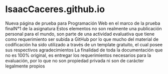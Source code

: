 # IsaacCaceres.github.io
Nueva página de prueba para Programación Web en el marco de la prueba finalN°1 de la asignatura
Estos elementos no son realmente una publicación personal para el mundo, son parte de una actividad evaluativa que tiene como requerimiento ser subida a GitHub
por lo que mucho del material de codificación ha sido utilizado a través de un template gratuito, el cual posee sus respectivos agradecimientos
La finalidad de toda la documentación que no es 100% original, es entregar los requerimientos necesarios para la evaluación, por lo que no son propiedad privada ni son de carácter legalmente propios
